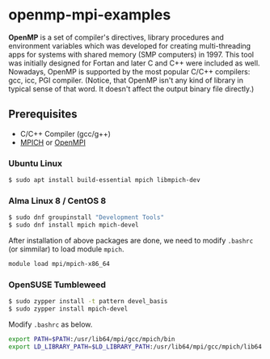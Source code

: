 # openmp-mpi-examples

**OpenMP** is a set of compiler's directives, library procedures and environment variables which was developed for creating multi-threading apps for systems with shared memory (SMP computers) in 1997. This tool was initially designed for Fortan and later C and C++ were included as well. Nowadays, OpenMP is supported by the most popular C/C++ compilers: gcc, icc, PGI compiler. (Notice, that OpenMP isn't any kind of library in typical sense of that word. It doesn't affect the output binary file directly.)

## Prerequisites

- C/C++ Compiler (gcc/g++)
- [MPICH](https://www.mpich.org/) or [OpenMPI](https://www.open-mpi.org/)

### Ubuntu Linux

```sh
$ sudo apt install build-essential mpich libmpich-dev
``` 

### Alma Linux 8 / CentOS 8

```sh
$ sudo dnf groupinstall "Development Tools"
$ sudo dnf install mpich mpich-devel
```

After installation of above packages are done, we need to modify `.bashrc` (or simmilar) to load module `mpich`.

```sh
module load mpi/mpich-x86_64
```

### OpenSUSE Tumbleweed

```sh
$ sudo zypper install -t pattern devel_basis
$ sudo zypper install mpich-devel
```

Modify `.bashrc` as below.

```sh
export PATH=$PATH:/usr/lib64/mpi/gcc/mpich/bin
export LD_LIBRARY_PATH=$LD_LIBRARY_PATH:/usr/lib64/mpi/gcc/mpich/lib64
```
